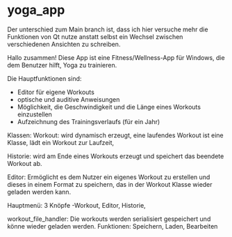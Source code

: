 # yoga_app
Der unterschied zum Main branch ist, dass ich hier versuche 
mehr die Funktionen von Qt nutze anstatt selbst ein Wechsel
zwischen verschiedenen Ansichten zu schreiben.


Hallo zusammen!
Diese App ist eine Fitness/Wellness-App für Windows, die dem Benutzer hilft, Yoga zu trainieren.

Die Hauptfunktionen sind:
- Editor für eigene Workouts
- optische und auditive Anweisungen
- Möglichkeit, die Geschwindigkeit und die Länge eines Workouts einzustellen
- Aufzeichnung des Trainingsverlaufs (für ein Jahr)

Klassen: 
Workout:
wird dynamisch erzeugt, eine laufendes Workout ist eine Klasse, lädt ein Workout zur Laufzeit, 

Historie:
wird am Ende eines Workouts erzeugt und speichert das beendete Workout ab.

Editor:
Ermöglicht es dem Nutzer ein eigenes Workout zu erstellen und dieses in einem Format zu speichern, 
das in der Workout Klasse wieder geladen werden kann.

Hauptmenü:
3 Knöpfe -Workout, Editor, Historie, 

workout_file_handler:
Die workouts werden serialisiert gespeichert und könne wieder geladen
werden. 
Funktionen: Speichern, Laden, Bearbeiten 

